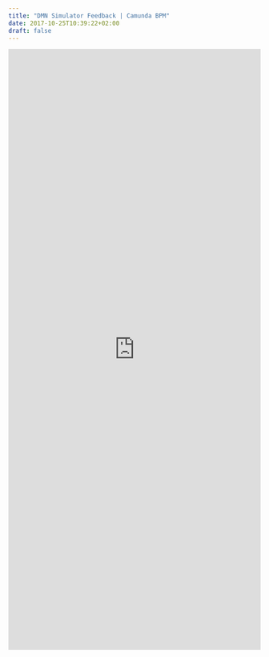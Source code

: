 ```yaml
---
title: "DMN Simulator Feedback | Camunda BPM"
date: 2017-10-25T10:39:22+02:00
draft: false
---
```

<iframe src="https://www.surveymonkey.com/r/WKGNRJ3" frameborder="0" style="overflow:hidden;height:1200px;width:100%" height="100%" width="100%"></iframe>
